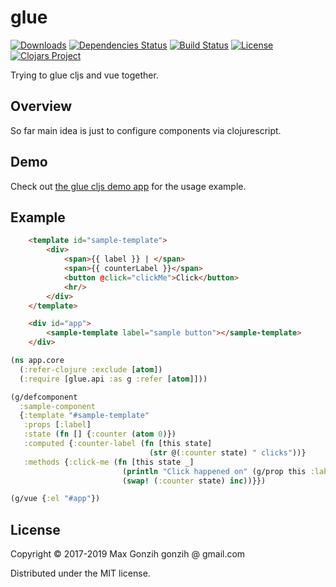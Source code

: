 # glue

[![Downloads](https://jarkeeper.com/Gonzih/glue/downloads.svg)](https://jarkeeper.com/Gonzih/glue)
[![Dependencies Status](http://jarkeeper.com/Gonzih/glue/status.svg)](https://jarkeeper.com/Gonzih/glue)
[![Build Status](https://travis-ci.org/Gonzih/glue.svg?branch=master)](https://travis-ci.org/Gonzih/glue)
[![License](http://img.shields.io/:license-mit-blue.svg)](https://github.com/Gonzih/glue/blob/master/LICENSE.md)
[![Clojars Project](https://img.shields.io/clojars/v/glue.svg)](http://clojars.org/glue)

Trying to glue cljs and vue together.

## Overview

So far main idea is just to configure components via clojurescript.

## Demo

Check out [the glue cljs demo app](https://github.com/Gonzih/glue-demo) for the usage example.

## Example

```html
    <template id="sample-template">
        <div>
            <span>{{ label }} | </span>
            <span>{{ counterLabel }}</span>
            <button @click="clickMe">Click</button>
            <hr/>
        </div>
    </template>

    <div id="app">
        <sample-template label="sample button"></sample-template>
    </div>
```

```clojure
(ns app.core
  (:refer-clojure :exclude [atom])
  (:require [glue.api :as g :refer [atom]]))

(g/defcomponent
  :sample-component
  {:template "#sample-template"
   :props [:label]
   :state (fn [] {:counter (atom 0)})
   :computed {:counter-label (fn [this state]
                               (str @(:counter state) " clicks"))}
   :methods {:click-me (fn [this state _]
                         (println "Click happened on" (g/prop this :label))
                         (swap! (:counter state) inc))}})

(g/vue {:el "#app"})
```

## License

Copyright © 2017-2019 Max Gonzih gonzih @ gmail.com

Distributed under the MIT license.
